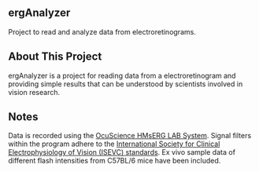 ## ergAnalyzer
Project to read and analyze data from electroretinograms.

## About This Project
ergAnalyzer is a project for reading data from a electroretinogram and providing simple results that can be understood by scientists involved in vision research.

## Notes
Data is recorded using the [OcuScience HMsERG LAB System](https://ocuscience.us/pages/hmserg-lab-system). Signal filters within the program adhere to the [International Society for Clinical Electrophysiology of Vision (ISEVC) standards](https://doi.org/10.1007/s10633-022-09872-0). Ex vivo sample data of different flash intensities from C57BL/6 mice have been included.
